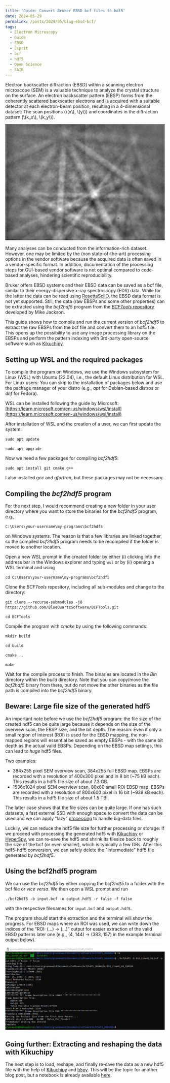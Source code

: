 ```yaml
---
title: 'Guide: Convert Bruker EBSD bcf files to hdf5'
date: 2024-05-29
permalink: /posts/2024/05/blog-ebsd-bcf/
tags:
  - Electron Microscopy
  - Guide
  - EBSD
  - Esprit
  - bcf
  - hdf5
  - Open Science
  - FAIR
---
```


Electron backscatter diffraction (EBSD) within a scanning electron microscope (SEM) is a valuable technique to analyze the crystal structure on the surface. 
An electron backscatter pattern (EBSP) forms from the coherently scattered backscatter electrons and is acquired with a suitable detector at each electron-beam position, resulting in a 4-dimensional dataset: The scan positions (\\(x\\), \\(y\\)) and coordinates in the diffraction pattern (\\(k_x\\), \\(k_y\\)).

![exemplary-ebsp](/images/blog/bcf2hdf5-ebsp.png)

Many analyses can be conducted from the information-rich dataset. However, one may be limited by the (non state-of-the-art) processing options in the vendor software because the acquired data is often saved in a vendor-specific format.
In addition, documentation of the processing steps for GUI-based vendor software is not optimal compared to code-based analyses, hindering scientific reproducibility. 

Bruker offers EBSD systems and their EBSD data can be saved as a bcf file, similar to their energy-dispersive x-ray spectroscopy (EDS) data. While for the latter the data can be read using [RosettaSciIO](https://hyperspy.org/rosettasciio/), the EBSD data format is not yet supported. Still, the data (raw EBSPs and some other properties) can be extracted using the *bcf2hdf5* program from the [*BCFTools* repository](https://github.com/BlueQuartzSoftware/BCFTools) developed by Mike Jackson. 

This guide shows how to compile and run the current version of *bcf2hdf5* to extract the raw EBSPs from the bcf file and convert them to an hdf5 file. This opens up the possibility to use any image processing library on the EBSPs and perform the pattern indexing with 3rd-party open-source software such as [Kikuchipy](https://kikuchipy.org/en/stable/).

Setting up WSL and the required packages
------

To compile the program on Windows, we use the Windows subsystem for Linux (WSL) with Ubuntu (22.04), i.e., the default Linux distribution for WSL. For Linux users: You can skip to the installation of packages below and use the package manager of your distro (e.g., *apt* for Debian-based distros or *dnf* for Fedora).

WSL can be installed following the guide by Microsoft: [https://learn.microsoft.com/en-us/windows/wsl/install](https://learn.microsoft.com/en-us/windows/wsl/install)

After installation of WSL and the creation of a user, we can first update the system:

```console
sudo apt update
```

```console
sudo apt upgrade
```

Now we need a few packages for compiling *bcf2hdf5*:

```console
sudo apt install git cmake g++
```

I also installed *gcc* and *gfortran*, but these packages may not be necessary.

Compiling the *bcf2hdf5* program
------

For the next step, I would recommend creating a new folder in your user directory where you want to store the binaries for the *bcf2hdf5* program, e.g., 
```console
C:\Users\your-username\my-programs\bcf2hdf5
```
on Windows systems. The reason is that a few libraries are linked together, so the compiled *bcf2hdf5* program needs to be recompiled if the folder is moved to another location.

Open a new WSL prompt in the created folder by either (i) clicking into the address bar in the Windows explorer and typing ```wsl``` or by (ii) opening a WSL terminal and using 

```console
cd C:\Users\your-username\my-programs\bcf2hdf5
```

Clone the *BCFTools* repository, including all sub-modules and change to the directory:

```console
git clone --recurse-submodules -j8 https://github.com/BlueQuartzSoftware/BCFTools.git
```

```console
cd BCFTools
```

Compile the program with *cmake* by using the following commands:

```console
mkdir build
```

```console
cd build
```

```console
cmake ..
```

```console
make
```

Wait for the compile process to finish. The binaries are located in the *Bin* directory within the *build* directory. Note that you can copy/move the *bcf2hdf5* binary from there, but do not move the other binaries as the file path is compiled into the *bcf2hdf5* binary.

Beware: Large file size of the generated hdf5
------

An important note before we use the *bcf2hdf5* program: the file size of the created hdf5 can be quite large because it depends on the size of the overview scan, the EBSP size, and the bit depth. The reason: Even if only a small region of interest (ROI) is used for the EBSD mapping, the non-mapped regions will essential be saved as empty EBSPs - with the same bit depth as the actual valid EBSPs. Depending on the EBSD map settings, this can lead to *huge* hdf5 files.

Two examples:

- 384x255 pixel SEM overview scan, 384x255 full EBSD map. EBSPs are recorded with a resolution of 400x300 pixel and in 8 bit (~75 kB each). This results in a hdf5 file size of about 7.3 GB.
- 1536x1024 pixel SEM overview scan, 80x80 small ROI EBSD map. EBSPs are recorded with a resolution of 800x600 pixel in 16 bit (~939 kB each). This results in a hdf5 file size of about 1.5 TB!

The latter case shows that the file sizes can be quite large. If one has such datasets, a fast external SSD with enough space to convert the data can be used and we can apply "lazy" [processing](http://hyperspy.org/hyperspy-doc/current/user_guide/io.html#lazy-loading-of-large-datasets) to handle big-data files.

Luckily, we can reduce the hdf5 file size for further processing or storage: If we proceed with processing the generated hdf5 with [Kikuchipy](https://kikuchipy.org/en/stable/) or [HyperSpy](https://hyperspy.org/), we can re-save the hdf5 and shrink its filesize back to roughly the size of the bcf (or even smaller), which is typically a few GBs. After this hdf5-hdf5 conversion, we can safely delete the "intermediate" hdf5 file generated by *bcf2hdf5*.

Using the bcf2hdf5 program
------

We can use the *bcf2hdf5* by either copying the *bcf2hdf5* to a folder with the bcf file or *vice versa*. We then open a WSL prompt and run

```console
./bcf2hdf5 -b input.bcf -o output.hdf5 -r false -f false
```

with the respective filenames for ```input.bcf``` and ```output.hdf5```.

The program should start the extraction and the terminal will show the progress.
For EBSD maps where an ROI was used, we can write down the indices of the “ROI: (…) → (…)” output for easier extraction of the valid EBSD patterns later one (e.g., (4, 144) → (383, 157) in the example terminal output below).

![exemplary-WSL-output-bcf2hdf5](/images/blog/bcf2hdf5-convert.png)

Going further: Extracting and reshaping the data with Kikuchipy
------

The next step is to load, reshape, and finally re-save the data as a new hdf5 file with the help of [Kikuchipy](https://kikuchipy.org/en/stable/) and [h5py](https://www.h5py.org/).
This will be the topic for another blog post, but a notebook is already available [here](https://github.com/lukmuk/ebsd-processing-bruker/tree/main/kikuchipy-bcf2hdf5-converter).
